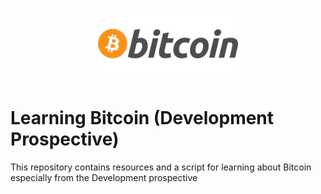 <h1 align="center">
  <img alt="Bitcoin logo" src="assets/bitcoin-logo.png" width="224px"/><br/>
</h1>

# Learning Bitcoin (Development Prospective)
This repository contains resources and a script for learning about Bitcoin especially from the Development prospective
